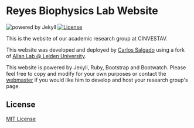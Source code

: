 # Reyes Biophysics Lab Website
![powered by Jekyll](https://img.shields.io/badge/powered_by-Jekyll-yellow.svg)
[![License](https://img.shields.io/github/license/reyeslab/reyeslab.github.io)](https://opensource.org/licenses/MIT)


This is the website of our academic research group at CINVESTAV.

This website was developed and deployed by [Carlos Salgado](https://github.com/socd06/) using a fork of [Allan Lab @ Leiden University](http://www.allanlab.org/).

This website is powered by Jekyll, Ruby, Bootstrap and Bootwatch. Please feel free to copy and modify for your own purposes or contact the [webmaster](mailto:csalgado@uwo.ca) if you would like him to develop and host your research group's page.

## License
[MIT License](https://github.com/socd06/reyeslab/blob/gh-pages/LICENSE)
